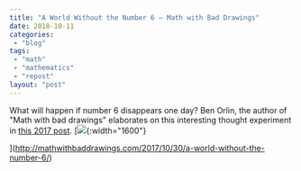```yaml
---
title: "A World Without the Number 6 — Math with Bad Drawings"
date: 2018-10-11
categories: 
 - "blog"
tags: 
 - "math"
 - "mathematics"
 - "repost"
layout: "post"
---
```


What will happen if number 6 disappears one day? Ben Orlin, the author of "Math with bad drawings" elaborates on this interesting thought experiment in [this 2017 post](http://mathwithbaddrawings.com/2017/10/30/a-world-without-the-number-6/).
[![](https://mathwithbaddrawings.files.wordpress.com/2017/10/2017-10-23-objective-tests.jpg){:width="1600"}

](http://mathwithbaddrawings.com/2017/10/30/a-world-without-the-number-6/)

 
